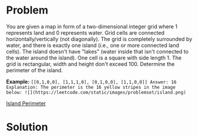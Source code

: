 
# Problem

You are given a map in form of a two-dimensional integer grid where 1
represents land and 0 represents water. Grid cells are connected
horizontally/vertically (not diagonally). The grid is completely surrounded by
water, and there is exactly one island (i.e., one or more connected land
cells). The island doesn't have "lakes" (water inside that isn't connected to
the water around the island). One cell is a square with side length 1. The
grid is rectangular, width and height don't exceed 100. Determine the
perimeter of the island.

**Example:**
    ```
    [[0,1,0,0],
     [1,1,1,0],
     [0,1,0,0],
     [1,1,0,0]]
    Answer: 16
    Explanation: The perimeter is the 16 yellow stripes in the image below:
    ![](https://leetcode.com/static/images/problemset/island.png)
    ```



[Island Perimeter](https://leetcode.com/problems/island-perimeter)

# Solution



